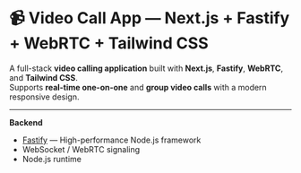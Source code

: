# 📹 Video Call App — Next.js + Fastify + WebRTC + Tailwind CSS

A full-stack **video calling application** built with **Next.js**, **Fastify**, **WebRTC**, and **Tailwind CSS**.  
Supports **real-time one-on-one** and **group video calls** with a modern responsive design.

---

**Backend**
- [Fastify](https://fastify.dev/) — High-performance Node.js framework
- WebSocket / WebRTC signaling
- Node.js runtime

